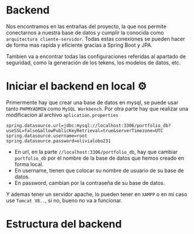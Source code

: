 # Backend
Nos encontramos en las entrañas del proyecto, la que nos permite conectarnos a nuestra base de datos y cumplir la conocida como `arquitectura cliente-servidor`.
Todas estas conexiones se pueden hacer de forma mas rapida y eficiente gracias a Spring Boot y JPA.

Tambien va a encontrar todas las configuraciones referidas al apartado de seguridad, como la generación de los tekens, los modelos de datos, etc.

# Iniciar el backend en local ⚙
Primermente hay que crear una base de datos en mysql, se puede usar tanto `PHPMYADMIN` como `MySQL Workbench`. Por otra parte hay que realizar una modificacion al archivo `aplication.properties`

``` 
spring.datasource.url=jdbc:mysql://localhost:3306/portfolio_db?useSSL=false&allowPublicKeyRetrieval=true&serverTimezone=UTC
spring.datasource.username=root
spring.datasource.password=olivialobo231
```
 - En url, en la parte `//localhost:3306/portfolio_db`, hay que cambiar `portfolio_db` por el nombre de la base de datos que hemos creado en forma local.
 - En username, tienen que colocar su nombre de usuario de su base de datos.
 - En password, cambian por la contraseña de su base de datos.

Y ademas tener un servidor apache, lo pueden tener en `XAMPP` o en mi caso use `Tomcat V8..`, si no, bueno no va a funcionar.

# Estructura del backend

